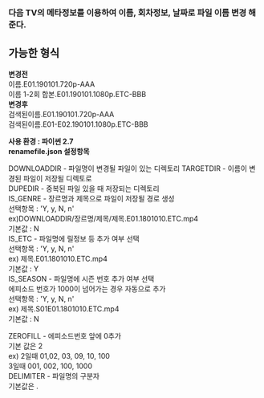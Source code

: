 ### 다음 TV의 메타정보를 이용하여 이름, 회차정보, 날짜로 파일 이름 변경 해준다.
## 가능한 형식
**변경전**  
이름.E01.190101.720p-AAA  
이름 1-2회 합본.E01.190101.1080p.ETC-BBB  
**변경후**  
검색된이름.E01.190101.720p-AAA  
검색된이름.E01-E02.190101.1080p.ETC-BBB  

**사용 환경 : 파이썬 2.7**  
**renamefile.json 설정항목** 

DOWNLOADDIR - 파일명이 변경될 파일이 있는 디렉토리
TARGETDIR    - 이름이 변경된 파일이 저장될 디렉토로  
DUPEDIR     - 중복된 파일 있을 때 저장되는 디렉토리  
IS_GENRE     - 장르명과 제목으로 파일이 저장될 경로 생성  
선택항목 : 'Y, y, N, n'  
ex)DOWNLOADDIR/장르명/제목/제목.E01.1801010.ETC.mp4  
기본값 : N  
IS_ETC                     - 파일명에 릴정보 등 추가 여부 선택  
                                    선택항목 : 'Y, y, N, n'  
                                    ex) 제목.E01.1801010.ETC.mp4  
                                    기본값 : Y  
IS_SEASON              - 파일명에 시즌 번호  추가 여부 선택  
                                      에피소드 번호가 1000이 넘어가는 경우 자동으로 추가  
                                    선택항목 : 'Y, y, N, n'  
                                    ex) 제목.S01E01.1801010.ETC.mp4  
                                    기본값 : N  

ZEROFILL                  - 에피소드번호 앞에 0추가  
                                      기본 값은 2  
                                      ex) 2일때 01,02, 03, 09, 10, 100  
                                             3일때 001, 002, 100, 1000  
DELIMITER                - 파일명의 구분자  
                           기본값은 .
